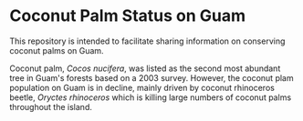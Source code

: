 # Coconut Palm Status on Guam

This repository is intended to facilitate sharing information on conserving coconut palms on Guam. 

Coconut palm, *Cocos nucifera*, was listed as the second most abundant tree in Guam's forests based on a 2003 survey.
However, the coconut plam population on Guam is in decline, mainly driven by coconut rhinoceros beetle, *Oryctes rhinoceros* which is killing large numbers of coconut palms throughout the island.




